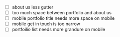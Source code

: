 - [ ] about us less gutter
- [ ] too much space between portfolio and about us
- [ ] mobile portfolio title needs more space on mobile
- [ ] mobile get in touch is too narrow
- [ ] portfoilio list needs more grandure on mobile